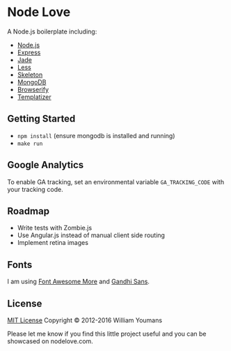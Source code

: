 # Node Love

A Node.js boilerplate including:

- [Node.js](http://nodejs.org/)
- [Express](http://expressjs.com/)
- [Jade](http://jade-lang.com/)
- [Less](http://lesscss.org/)
- [Skeleton](http://www.getskeleton.com/)
- [MongoDB](http://www.mongodb.org/)
- [Browserify](https://github.com/substack/node-browserify)
- [Templatizer](https://github.com/HenrikJoreteg/templatizer)


## Getting Started

- `npm install` (ensure mongodb is installed and running)
- `make run`

## Google Analytics

To enable GA tracking, set an environmental variable `GA_TRACKING_CODE` with your tracking code.

## Roadmap

- Write tests with Zombie.js
- Use Angular.js instead of manual client side routing
- Implement retina images

## Fonts

I am using [Font Awesome More](https://github.com/gregoryloucas/Font-Awesome-More) and [Gandhi Sans](http://www.fontsquirrel.com/fonts/gandhi-sans).

## License

[MIT License](http://wy.mit-license.org/)  Copyright © 2012-2016 William Youmans

Please let me know if you find this little project useful and you can be showcased on nodelove.com.
